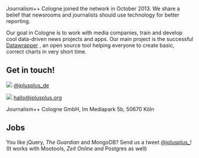 Journalism++ Cologne joined the network in October 2013. We share a belief that newsrooms and journalists should use technology for better reporting. 

Our goal in Cologne is to work with media companies, train and develop cool data-driven news projects and apps. 
Our main project is the successful [Datawrapper](http://www.datawrapperde "Datawrapper")
, an open source tool helping everyone to create basic, correct charts in very short time. 


## Get in touch!

![](http://oeildupirate.com/jplusplus/files/iconmonstr-twitter-5-icon.png) [@jplusplus_de](http://twitter.com/jplusplus)

![](http://oeildupirate.com/jplusplus/files/iconmonstr-email-10-icon.png) hallo@jplusplus.org

Journalism++ Cologne GmbH, Im Mediapark 5b, 50670 Köln


## Jobs

You like jQuery, _The Guardian_ and MongoDB? Send us a tweet [@jplusplus_](https://twitter.com/jplusplus_)! (It works with Mootools, _Zeit Online_ and Postgres as well)
